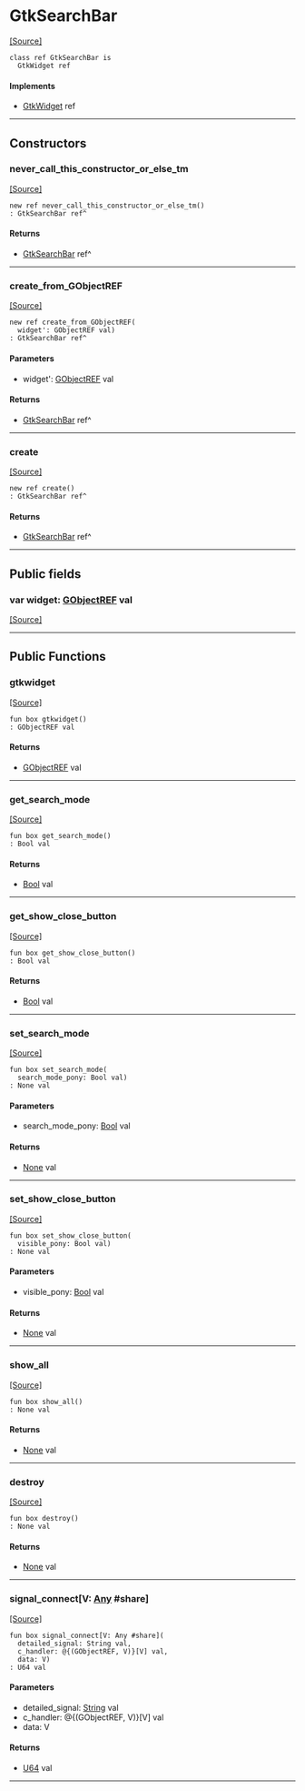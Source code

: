 # GtkSearchBar
<span class="source-link">[[Source]](src/gtk3/GtkSearchBar.md#L6)</span>
```pony
class ref GtkSearchBar is
  GtkWidget ref
```

#### Implements

* [GtkWidget](gtk3-GtkWidget.md) ref

---

## Constructors

### never_call_this_constructor_or_else_tm
<span class="source-link">[[Source]](src/gtk3/GtkSearchBar.md#L10)</span>


```pony
new ref never_call_this_constructor_or_else_tm()
: GtkSearchBar ref^
```

#### Returns

* [GtkSearchBar](gtk3-GtkSearchBar.md) ref^

---

### create_from_GObjectREF
<span class="source-link">[[Source]](src/gtk3/GtkSearchBar.md#L13)</span>


```pony
new ref create_from_GObjectREF(
  widget': GObjectREF val)
: GtkSearchBar ref^
```
#### Parameters

*   widget': [GObjectREF](gtk3-..-gobject-GObjectREF.md) val

#### Returns

* [GtkSearchBar](gtk3-GtkSearchBar.md) ref^

---

### create
<span class="source-link">[[Source]](src/gtk3/GtkSearchBar.md#L17)</span>


```pony
new ref create()
: GtkSearchBar ref^
```

#### Returns

* [GtkSearchBar](gtk3-GtkSearchBar.md) ref^

---

## Public fields

### var widget: [GObjectREF](gtk3-..-gobject-GObjectREF.md) val
<span class="source-link">[[Source]](src/gtk3/GtkSearchBar.md#L7)</span>



---

## Public Functions

### gtkwidget
<span class="source-link">[[Source]](src/gtk3/GtkSearchBar.md#L9)</span>


```pony
fun box gtkwidget()
: GObjectREF val
```

#### Returns

* [GObjectREF](gtk3-..-gobject-GObjectREF.md) val

---

### get_search_mode
<span class="source-link">[[Source]](src/gtk3/GtkSearchBar.md#L25)</span>


```pony
fun box get_search_mode()
: Bool val
```

#### Returns

* [Bool](builtin-Bool.md) val

---

### get_show_close_button
<span class="source-link">[[Source]](src/gtk3/GtkSearchBar.md#L28)</span>


```pony
fun box get_show_close_button()
: Bool val
```

#### Returns

* [Bool](builtin-Bool.md) val

---

### set_search_mode
<span class="source-link">[[Source]](src/gtk3/GtkSearchBar.md#L35)</span>


```pony
fun box set_search_mode(
  search_mode_pony: Bool val)
: None val
```
#### Parameters

*   search_mode_pony: [Bool](builtin-Bool.md) val

#### Returns

* [None](builtin-None.md) val

---

### set_show_close_button
<span class="source-link">[[Source]](src/gtk3/GtkSearchBar.md#L38)</span>


```pony
fun box set_show_close_button(
  visible_pony: Bool val)
: None val
```
#### Parameters

*   visible_pony: [Bool](builtin-Bool.md) val

#### Returns

* [None](builtin-None.md) val

---

### show_all
<span class="source-link">[[Source]](src/gtk3/GtkWidget.md#L4)</span>


```pony
fun box show_all()
: None val
```

#### Returns

* [None](builtin-None.md) val

---

### destroy
<span class="source-link">[[Source]](src/gtk3/GtkWidget.md#L10)</span>


```pony
fun box destroy()
: None val
```

#### Returns

* [None](builtin-None.md) val

---

### signal_connect\[V: [Any](builtin-Any.md) #share\]
<span class="source-link">[[Source]](src/gtk3/GtkWidget.md#L13)</span>


```pony
fun box signal_connect[V: Any #share](
  detailed_signal: String val,
  c_handler: @{(GObjectREF, V)}[V] val,
  data: V)
: U64 val
```
#### Parameters

*   detailed_signal: [String](builtin-String.md) val
*   c_handler: @{(GObjectREF, V)}[V] val
*   data: V

#### Returns

* [U64](builtin-U64.md) val

---

